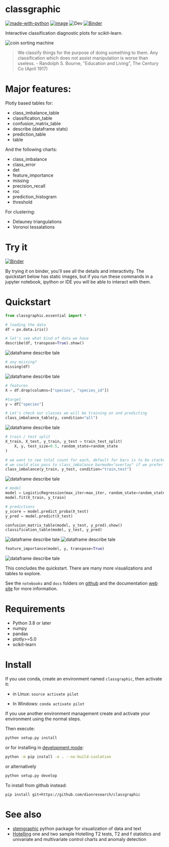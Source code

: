 # classgraphic
[![made-with-python](https://img.shields.io/badge/Made%20with-Python-1f425f.svg)](https://www.python.org/)
[![image](https://img.shields.io/pypi/v/classgraphic.svg)](https://pypi.python.org/pypi/classgraphic) 
![Dev](https://github.com/dionresearch/classgraphic/actions/workflows/dev.yml/badge.svg)
[![Binder](https://mybinder.org/badge_logo.svg)](https://mybinder.org/v2/gh/dionresearch/classgraphic/HEAD?labpath=notebooks%2FClassGraphic_iris_demo.ipynb)

Interactive classification diagnostic plots for scikit-learn.

![coin sorting machine](https://github.com/dionresearch/classgraphic/raw/main/docs/source/sorter_patent.jpg)

> We classify things for the purpose of doing something to them. Any classification which does not assist manipulation is worse than useless. - Randolph S. Bourne,
  "Education and Living", The Century Co (April 1917)

# Major features:

Plotly based tables for:

- class_imbalance_table 
- classification_table
- confusion_matrix_table
- describe (dataframe stats)
- prediction_table
- table

And the following charts:

- class_imbalance 
- class_error
- det
- feature_importance
- missing
- precision_recall
- roc
- prediction_histogram
- threshold

For clustering:
- Delauney triangulations
- Voronoi tessalations

# Try it

[![Binder](https://mybinder.org/badge_logo.svg)](https://mybinder.org/v2/gh/dionresearch/classgraphic/HEAD?labpath=notebooks%2FClassGraphic_iris_demo.ipynb)

By trying it on binder, you'll see all the details and interactivity. The quickstart below
has static images, but if you run these commands in a jupyter notebook, ipython or IDE you will
be able to interact with them.

# Quickstart

```python
from classgraphic.essential import *

# loading the data
df = px.data.iris()

# let's see what kind of data we have
describe(df, transpose=True).show()
```
![dataframe describe tale](https://github.com/dionresearch/classgraphic/raw/main/docs/source/describe.png)
```python
# any missing?
missing(df)
```
![dataframe describe tale](https://github.com/dionresearch/classgraphic/raw/main/docs/source/missing.png)
```python
# features
X = df.drop(columns=["species", "species_id"])

#target
y = df["species"]

# Let's check our classes we will be training on and predicting
class_imbalance_table(y, condition="all")
```
![dataframe describe tale](https://github.com/dionresearch/classgraphic/raw/main/docs/source/imbalance_table.png)
```python
# train / test split
X_train, X_test, y_train, y_test = train_test_split(
    X, y, test_size=0.5, random_state=random_state
)

# we want to see total count for each, default for bars is to be stacked, so that works
# we could also pass to class_imbalance barmode="overlay" if we prefer
class_imbalance(y_train, y_test, condition="train,test")
```
![dataframe describe tale](https://github.com/dionresearch/classgraphic/raw/main/docs/source/class_imbalance.png)
```python
# model
model = LogisticRegression(max_iter=max_iter, random_state=random_state)
model.fit(X_train, y_train)

# predictions
y_score = model.predict_proba(X_test)
y_pred = model.predict(X_test)

confusion_matrix_table(model, y_test, y_pred).show()
classification_table(model, y_test, y_pred)
```
![dataframe describe tale](https://github.com/dionresearch/classgraphic/raw/main/docs/source/confusion.png)
![dataframe describe tale](https://github.com/dionresearch/classgraphic/raw/main/docs/source/classification_table.png)
```python
feature_importance(model, y, transpose=True)
```
![dataframe describe tale](https://github.com/dionresearch/classgraphic/raw/main/docs/source/feature.png)

This concludes the quickstart. There are many more visualizations and tables to explore.

See the `notebooks` and `docs` folders on [github](https://github.com/dionresearch/classgraphic) and the documentation
[web site](https://dionresearch.github.io/classgraphic/) for more information.

# Requirements

- Python 3.8 or later
- numpy
- pandas
- plotly>=5.0
- scikit-learn

# Install

If you use conda, create an environment named `classgraphic`, then activate it:

- in Linux:
`source activate pilot`

- In Windows:
`conda activate pilot`

If you use another environment management create and activate your environment
using the normal steps.

Then execute:

```sh
python setup.py install
```

or for installing in [development mode](https://pip.pypa.io/en/latest/cli/pip_install/#install-editable):


```sh
python -m pip install -e . --no-build-isolation
```

or alternatively

```sh
python setup.py develop
```

To install from github instead:
```shell
pip install git+https://github.com/dionresearch/classgraphic
```


# See also

- [stemgraphic](https://github.com/dionresearch/stemgraphic) python package for visualization of data and text
- [Hotelling](https://github.com/dionresearch/hotelling) one and two sample Hotelling T2 tests, T2 and f statistics and univariate and multivariate control charts and anomaly detection
